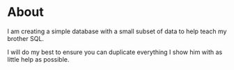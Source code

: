 
About
=====

I am creating a simple database with a small subset of data to help teach my brother SQL.

I will do my best to ensure you can duplicate everything I show him with as little help as possible.